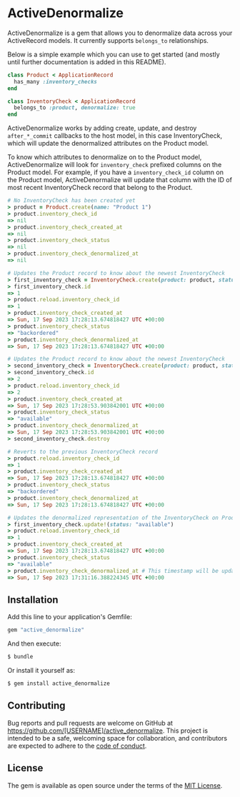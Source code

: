 # ActiveDenormalize

ActiveDenormalize is a gem that allows you to denormalize data across your ActiveRecord models. It currently supports `belongs_to` relationships.

Below is a simple example which you can use to get started (and mostly until further documentation is added in this README).

```ruby
class Product < ApplicationRecord
  has_many :inventory_checks
end

class InventoryCheck < ApplicationRecord
  belongs_to :product, denormalize: true
end
```

ActiveDenormalize works by adding create, update, and destroy `after_*_commit` callbacks to the host model, in this case InventoryCheck, which will update the denormalized attributes on the Product model.

To know which attributes to denormalize on to the Product model, ActiveDenormalize will look for `inventory_check` prefixed columns on the Product model. For example, if you have a `inventory_check_id` column on the Product model, ActiveDenormalize will update that column with the ID of most recent InventoryCheck record that belong to the Product.

```ruby
# No InventoryCheck has been created yet
> product = Product.create(name: "Product 1")
> product.inventory_check_id
=> nil
> product.inventory_check_created_at
=> nil
> product.inventory_check_status
=> nil
> product.inventory_check_denormalized_at
=> nil

# Updates the Product record to know about the newest InventoryCheck
> first_inventory_check = InventoryCheck.create(product: product, status: "backordered")
> first_inventory_check.id
=> 1
> product.reload.inventory_check_id
=> 1
> product.inventory_check_created_at
=> Sun, 17 Sep 2023 17:28:13.674818427 UTC +00:00
> product.inventory_check_status
=> "backordered"
> product.inventory_check_denormalized_at
=> Sun, 17 Sep 2023 17:28:13.674818427 UTC +00:00

# Updates the Product record to know about the newest InventoryCheck
> second_inventory_check = InventoryCheck.create(product: product, status: "available")
> second_inventory_check.id
=> 2
> product.reload.inventory_check_id
=> 2
> product.inventory_check_created_at
=> Sun, 17 Sep 2023 17:28:53.903842001 UTC +00:00
> product.inventory_check_status
=> "available"
> product.inventory_check_denormalized_at
=> Sun, 17 Sep 2023 17:28:53.903842001 UTC +00:00
> second_inventory_check.destroy

# Reverts to the previous InventoryCheck record
> product.reload.inventory_check_id
=> 1
> product.inventory_check_created_at
=> Sun, 17 Sep 2023 17:28:13.674818427 UTC +00:00
> product.inventory_check_status
=> "backordered"
> product.inventory_check_denormalized_at
=> Sun, 17 Sep 2023 17:28:13.674818427 UTC +00:00

# Updates the denormalized representation of the InventoryCheck on Product
> first_inventory_check.update!(status: "available")
> product.reload.inventory_check_id
=> 1
> product.inventory_check_created_at
=> Sun, 17 Sep 2023 17:28:13.674818427 UTC +00:00
> product.inventory_check_status
=> "available"
> product.inventory_check_denormalized_at # This timestamp will be updated
=> Sun, 17 Sep 2023 17:31:16.388224345 UTC +00:00
```


## Installation

Add this line to your application's Gemfile:

```ruby
gem "active_denormalize"
```

And then execute:

```bash
$ bundle
```

Or install it yourself as:

```bash
$ gem install active_denormalize
```

## Contributing

Bug reports and pull requests are welcome on GitHub at https://github.com/[USERNAME]/active_denormalize. This project is intended to be a safe, welcoming space for collaboration, and contributors are expected to adhere to the [code of conduct](https://github.com/[USERNAME]/active_denormalize/blob/main/CODE_OF_CONDUCT.md).

## License

The gem is available as open source under the terms of the [MIT License](https://opensource.org/licenses/MIT).
